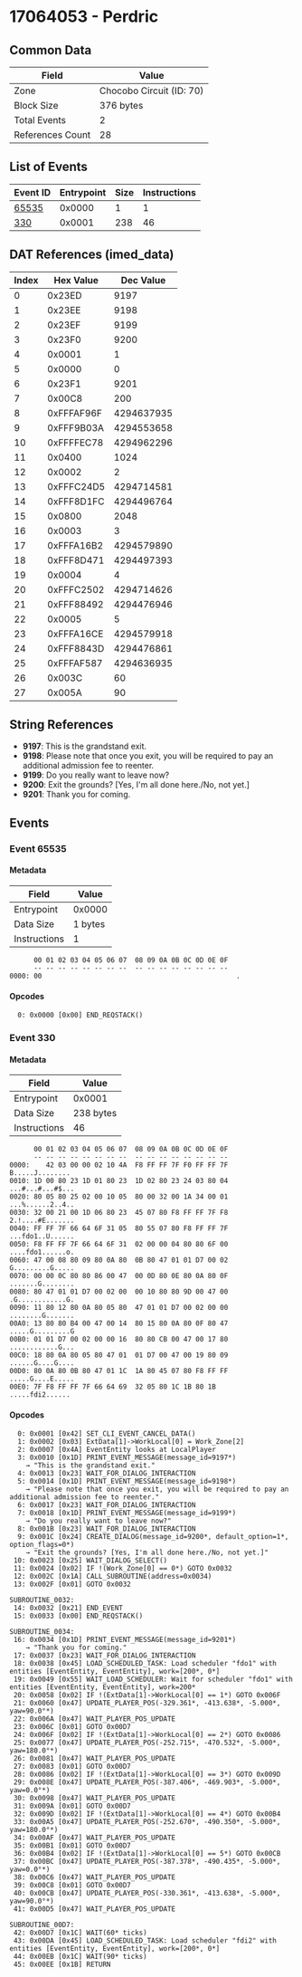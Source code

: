 # 17064053 - Perdric

## Common Data

| Field            | Value                    |
|------------------|--------------------------|
| Zone             | Chocobo Circuit (ID: 70) |
| Block Size       | 376 bytes                |
| Total Events     | 2                        |
| References Count | 28                       |

## List of Events

| Event ID              | Entrypoint   |   Size |   Instructions |
|-----------------------|--------------|--------|----------------|
| [65535](#event-65535) | 0x0000       |      1 |              1 |
| [330](#event-330)     | 0x0001       |    238 |             46 |

## DAT References (imed_data)

|   Index | Hex Value   |   Dec Value |
|---------|-------------|-------------|
|       0 | 0x23ED      |        9197 |
|       1 | 0x23EE      |        9198 |
|       2 | 0x23EF      |        9199 |
|       3 | 0x23F0      |        9200 |
|       4 | 0x0001      |           1 |
|       5 | 0x0000      |           0 |
|       6 | 0x23F1      |        9201 |
|       7 | 0x00C8      |         200 |
|       8 | 0xFFFAF96F  |  4294637935 |
|       9 | 0xFFF9B03A  |  4294553658 |
|      10 | 0xFFFFEC78  |  4294962296 |
|      11 | 0x0400      |        1024 |
|      12 | 0x0002      |           2 |
|      13 | 0xFFFC24D5  |  4294714581 |
|      14 | 0xFFF8D1FC  |  4294496764 |
|      15 | 0x0800      |        2048 |
|      16 | 0x0003      |           3 |
|      17 | 0xFFFA16B2  |  4294579890 |
|      18 | 0xFFF8D471  |  4294497393 |
|      19 | 0x0004      |           4 |
|      20 | 0xFFFC2502  |  4294714626 |
|      21 | 0xFFF88492  |  4294476946 |
|      22 | 0x0005      |           5 |
|      23 | 0xFFFA16CE  |  4294579918 |
|      24 | 0xFFF8843D  |  4294476861 |
|      25 | 0xFFFAF587  |  4294636935 |
|      26 | 0x003C      |          60 |
|      27 | 0x005A      |          90 |

## String References

- **9197**: This is the grandstand exit.
- **9198**: Please note that once you exit, you will be required to pay an additional admission fee to reenter.
- **9199**: Do you really want to leave now?
- **9200**: Exit the grounds? [Yes, I'm all done here./No, not yet.]
- **9201**: Thank you for coming.

## Events

### Event 65535

#### Metadata

| Field        | Value   |
|--------------|---------|
| Entrypoint   | 0x0000  |
| Data Size    | 1 bytes |
| Instructions | 1       |

```
      00 01 02 03 04 05 06 07  08 09 0A 0B 0C 0D 0E 0F
      -- -- -- -- -- -- -- --  -- -- -- -- -- -- -- --
0000: 00                                                .               
```

#### Opcodes

```
  0: 0x0000 [0x00] END_REQSTACK()
```

### Event 330

#### Metadata

| Field        | Value     |
|--------------|-----------|
| Entrypoint   | 0x0001    |
| Data Size    | 238 bytes |
| Instructions | 46        |

```
      00 01 02 03 04 05 06 07  08 09 0A 0B 0C 0D 0E 0F
      -- -- -- -- -- -- -- --  -- -- -- -- -- -- -- --
0000:    42 03 00 00 02 10 4A  F8 FF FF 7F F0 FF FF 7F   B.....J........
0010: 1D 00 80 23 1D 01 80 23  1D 02 80 23 24 03 80 04  ...#...#...#$...
0020: 80 05 80 25 02 00 10 05  80 00 32 00 1A 34 00 01  ...%......2..4..
0030: 32 00 21 00 1D 06 80 23  45 07 80 F8 FF FF 7F F8  2.!....#E.......
0040: FF FF 7F 66 64 6F 31 05  80 55 07 80 F8 FF FF 7F  ...fdo1..U......
0050: F8 FF FF 7F 66 64 6F 31  02 00 00 04 80 80 6F 00  ....fdo1......o.
0060: 47 00 08 80 09 80 0A 80  0B 80 47 01 01 D7 00 02  G.........G.....
0070: 00 00 0C 80 80 86 00 47  00 0D 80 0E 80 0A 80 0F  .......G........
0080: 80 47 01 01 D7 00 02 00  00 10 80 80 9D 00 47 00  .G............G.
0090: 11 80 12 80 0A 80 05 80  47 01 01 D7 00 02 00 00  ........G.......
00A0: 13 80 80 B4 00 47 00 14  80 15 80 0A 80 0F 80 47  .....G.........G
00B0: 01 01 D7 00 02 00 00 16  80 80 CB 00 47 00 17 80  ............G...
00C0: 18 80 0A 80 05 80 47 01  01 D7 00 47 00 19 80 09  ......G....G....
00D0: 80 0A 80 0B 80 47 01 1C  1A 80 45 07 80 F8 FF FF  .....G....E.....
00E0: 7F F8 FF FF 7F 66 64 69  32 05 80 1C 1B 80 1B     .....fdi2...... 
```

#### Opcodes

```
  0: 0x0001 [0x42] SET_CLI_EVENT_CANCEL_DATA()
  1: 0x0002 [0x03] ExtData[1]->WorkLocal[0] = Work_Zone[2]
  2: 0x0007 [0x4A] EventEntity looks at LocalPlayer
  3: 0x0010 [0x1D] PRINT_EVENT_MESSAGE(message_id=9197*)
    → "This is the grandstand exit."
  4: 0x0013 [0x23] WAIT_FOR_DIALOG_INTERACTION
  5: 0x0014 [0x1D] PRINT_EVENT_MESSAGE(message_id=9198*)
    → "Please note that once you exit, you will be required to pay an additional admission fee to reenter."
  6: 0x0017 [0x23] WAIT_FOR_DIALOG_INTERACTION
  7: 0x0018 [0x1D] PRINT_EVENT_MESSAGE(message_id=9199*)
    → "Do you really want to leave now?"
  8: 0x001B [0x23] WAIT_FOR_DIALOG_INTERACTION
  9: 0x001C [0x24] CREATE_DIALOG(message_id=9200*, default_option=1*, option_flags=0*)
    → "Exit the grounds? [Yes, I'm all done here./No, not yet.]"
 10: 0x0023 [0x25] WAIT_DIALOG_SELECT()
 11: 0x0024 [0x02] IF !(Work_Zone[0] == 0*) GOTO 0x0032
 12: 0x002C [0x1A] CALL_SUBROUTINE(address=0x0034)
 13: 0x002F [0x01] GOTO 0x0032

SUBROUTINE_0032:
 14: 0x0032 [0x21] END_EVENT
 15: 0x0033 [0x00] END_REQSTACK()

SUBROUTINE_0034:
 16: 0x0034 [0x1D] PRINT_EVENT_MESSAGE(message_id=9201*)
    → "Thank you for coming."
 17: 0x0037 [0x23] WAIT_FOR_DIALOG_INTERACTION
 18: 0x0038 [0x45] LOAD_SCHEDULED_TASK: Load scheduler "fdo1" with entities [EventEntity, EventEntity], work=[200*, 0*]
 19: 0x0049 [0x55] WAIT_LOAD_SCHEDULER: Wait for scheduler "fdo1" with entities [EventEntity, EventEntity], work=200*
 20: 0x0058 [0x02] IF !(ExtData[1]->WorkLocal[0] == 1*) GOTO 0x006F
 21: 0x0060 [0x47] UPDATE_PLAYER_POS(-329.361*, -413.638*, -5.000*, yaw=90.0°*)
 22: 0x006A [0x47] WAIT_PLAYER_POS_UPDATE
 23: 0x006C [0x01] GOTO 0x00D7
 24: 0x006F [0x02] IF !(ExtData[1]->WorkLocal[0] == 2*) GOTO 0x0086
 25: 0x0077 [0x47] UPDATE_PLAYER_POS(-252.715*, -470.532*, -5.000*, yaw=180.0°*)
 26: 0x0081 [0x47] WAIT_PLAYER_POS_UPDATE
 27: 0x0083 [0x01] GOTO 0x00D7
 28: 0x0086 [0x02] IF !(ExtData[1]->WorkLocal[0] == 3*) GOTO 0x009D
 29: 0x008E [0x47] UPDATE_PLAYER_POS(-387.406*, -469.903*, -5.000*, yaw=0.0°*)
 30: 0x0098 [0x47] WAIT_PLAYER_POS_UPDATE
 31: 0x009A [0x01] GOTO 0x00D7
 32: 0x009D [0x02] IF !(ExtData[1]->WorkLocal[0] == 4*) GOTO 0x00B4
 33: 0x00A5 [0x47] UPDATE_PLAYER_POS(-252.670*, -490.350*, -5.000*, yaw=180.0°*)
 34: 0x00AF [0x47] WAIT_PLAYER_POS_UPDATE
 35: 0x00B1 [0x01] GOTO 0x00D7
 36: 0x00B4 [0x02] IF !(ExtData[1]->WorkLocal[0] == 5*) GOTO 0x00CB
 37: 0x00BC [0x47] UPDATE_PLAYER_POS(-387.378*, -490.435*, -5.000*, yaw=0.0°*)
 38: 0x00C6 [0x47] WAIT_PLAYER_POS_UPDATE
 39: 0x00C8 [0x01] GOTO 0x00D7
 40: 0x00CB [0x47] UPDATE_PLAYER_POS(-330.361*, -413.638*, -5.000*, yaw=90.0°*)
 41: 0x00D5 [0x47] WAIT_PLAYER_POS_UPDATE

SUBROUTINE_00D7:
 42: 0x00D7 [0x1C] WAIT(60* ticks)
 43: 0x00DA [0x45] LOAD_SCHEDULED_TASK: Load scheduler "fdi2" with entities [EventEntity, EventEntity], work=[200*, 0*]
 44: 0x00EB [0x1C] WAIT(90* ticks)
 45: 0x00EE [0x1B] RETURN
```
